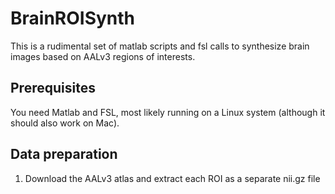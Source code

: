# BrainROISynth

This is a rudimental set of matlab scripts and fsl calls to synthesize brain images based on AALv3 regions of interests.

## Prerequisites

You need Matlab and FSL, most likely running on a Linux system (although it should also work on Mac). 

## Data preparation

1. Download the AALv3 atlas and extract each ROI as a separate nii.gz file


